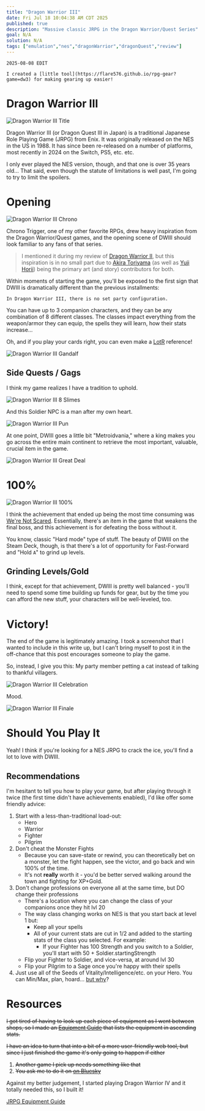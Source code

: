 ```yaml
---
title: "Dragon Warrior III"
date: Fri Jul 18 10:04:38 AM CDT 2025
published: true
description: "Massive classic JRPG in the Dragon Warrior/Quest Series"
goal: N/A
solution: N/A
tags: ["emulation","nes","dragonWarrior","dragonQuest","review"]
---
```

```flare
2025-08-08 EDIT

I created a [little tool](https://flare576.github.io/rpg-gear?game=dw3) for making gearing up easier!
```
# Dragon Warrior III

![Dragon Warrior III Title](images/thumbnail/dw3_title.png)

Dragon Warrior III (or Dragon Quest III in Japan) is a traditional Japanese Role Playing Game (JRPG) from Enix. It was originally released on the NES in the US in 1988. It has since been re-released on a number of platforms, most recently in 2024 on the Switch, PS5, etc. etc.

I only ever played the NES version, though, and that one is over 35 years old... That said, even though the statute of limitations is well past, I'm going to try to limit the spoilers.

# Opening

![Dragon Warrior III Chrono](images/thumbnail/dw3_chrono.png)

Chrono Trigger, one of my other favorite RPGs, drew heavy inspiration from the Dragon Warrior/Quest games, and the opening scene of DWIII should look familiar to any fans of that series.

> I mentioned it during my review of [Dragon Warrior II](#gaming/classic/dragon-warrior-ii), but this inspiration is in no small part due to [Akira Toriyama](https://en.wikipedia.org/wiki/Akira_Toriyama) (as well as [Yuji Horii](https://en.wikipedia.org/wiki/Yuji_Horii)) being the primary art (and story) contributors for both.

Within moments of starting the game, you'll be exposed to the first sign that DWIII is dramatically different than the previous installments:

```flare
In Dragon Warrior III, there is no set party configuration.
```

You can have up to 3 companion characters, and they can be any combination of 8 different classes. The classes impact everything from the weapon/armor they can equip, the spells they will learn, how their stats increase...

Oh, and if you play your cards right, you can even make a [LotR](https://www.youtube.com/watch?v=meOCdyS7ORE) reference!

![Dragon Warrior III Gandalf](images/thumbnail/dw3_gandalf.png)

## Side Quests / Gags

I think my game realizes I have a tradition to uphold.

![Dragon Warrior III 8 Slimes](images/thumbnail/dw3_8slimes.png)

And this Soldier NPC is a man after my own heart.

![Dragon Warrior III Pun](images/thumbnail/dw3_joke.png)

At one point, DWIII goes a little bit "Metroidvania," where a king makes you go across the entire main continent to retrieve the most important, valuable, crucial item in the game.

![Dragon Warrior III Great Deal](images/thumbnail/dw3_questionable_exchange.png)

# 100%

![Dragon Warrior III 100%](images/thumbnail/dw3_100.png)

I think the achievement that ended up being the most time consuming was [We're Not Scared](https://retroachievements.org/achievement/50651). Essentially, there's an item in the game that weakens the final boss, and this achievement is for defeating the boss without it.

You know, classic "Hard mode" type of stuff. The beauty of DWIII on the Steam Deck, though, is that there's a lot of opportunity for Fast-Forward and "Hold `A`" to grind up levels.

## Grinding Levels/Gold

I think, except for that achievement, DWIII is pretty well balanced - you'll need to spend some time building up funds for gear, but by the time you can afford the new stuff, your characters will be well-leveled, too.

# Victory!

The end of the game is legitimately amazing. I took a screenshot that I wanted to include in this write up, but I can't bring myself to post it in the off-chance that this post encourages someone to play the game.

So, instead, I give you this: My party member petting a cat instead of talking to thankful villagers.

![Dragon Warrior III Celebration](images/thumbnail/dw3_celebrate.png)

Mood.

![Dragon Warrior III Finale](images/thumbnail/dw3_final.png)

# Should You Play It

Yeah! I think if you're looking for a NES JRPG to crack the ice, you'll find a lot to love with DWIII.

## Recommendations

I'm hesitant to tell you how to play your game, but after playing through it twice (the first time didn't have achievements enabled), I'd like offer some friendly advice:

1. Start with a less-than-traditional load-out:
    - Hero
    - Warrior
    - Fighter
    - Pilgrim
2. Don't cheat the Monster Fights
    - Because you can save-state or rewind, you can theoretically bet on a monster, let the fight happen, see the victor, and go back and win 100% of the time.
    - It's not **really** worth it - you'd be better served walking around the town and fighting for XP+Gold.
3. Don't change professions on everyone all at the same time, but DO change their professions
    - There's a location where you can change the class of your companions once they hit lvl 20
    - The way class changing works on NES is that you start back at level 1 but:
      - Keep all your spells
      - All of your current stats are cut in 1/2 and added to the starting stats of the class you selected. For example:
        - If your Fighter has 100 Strength and you switch to a Soldier, you'll start with 50 + Soldier.startingStrength
    - Flip your Fighter to Soldier, and vice-versa, at around lvl 30
    - Flip your Pilgrim to a Sage once you're happy with their spells
4. Just use all of the Seeds of Vitality/Intelligence/etc. on your Hero. You can Min/Max, plan, hoard... [but why](https://tenor.com/view/ryan-reynolds-but-why-gif-12079644)?

# Resources

~~I got tired of having to look up each piece of equipment as I went between shops, so I made an [Equipment Guide](https://docs.google.com/spreadsheets/d/1ZQRjjLBX0vpr6rczxtb7lnsmQHQNQlpWT1OrCZ6QqbA/edit?usp=sharing) that lists the equipment in ascending stats.~~

~~I have an idea to turn that into a bit of a more user-friendly web tool, but since I just finished the game it's only going to happen if either~~

1. ~~Another game I pick up needs something like that~~
2. ~~You ask me to do it on [on Bluesky](https://bsky.app/profile/flare576.com)~~

Against my better judgement, I started playing Dragon Warrior IV and it totally needed this, so I built it!

[JRPG Equipment Guide](https://flare576.github.io/rpg-gear?game=dw3)
